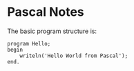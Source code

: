 # Pascal Notes
The basic program structure is:

```
program Hello;
begin
    writeln('Hello World from Pascal');
end.
```
